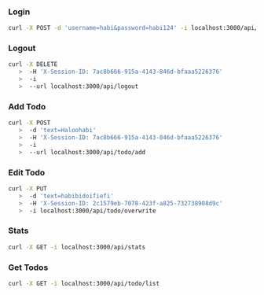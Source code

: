 ### Login
```sh
curl -X POST -d 'username=habi&password=habi124' -i localhost:3000/api/login 
```

### Logout
```sh
curl -X DELETE
   >  -H 'X-Session-ID: 7ac8b666-915a-4143-846d-bfaaa5226376'
   >  -i
   >  --url localhost:3000/api/logout
```

### Add Todo
```sh
curl -X POST
   >  -d 'text=Haloohabi'
   >  -H 'X-Session-ID: 7ac8b666-915a-4143-846d-bfaaa5226376'
   >  -i
   >  --url localhost:3000/api/todo/add
```

### Edit Todo
```sh
curl -X PUT
   >  -d 'text=habibidoifiefi'
   >  -H 'X-Session-ID: 2c1579eb-7078-423f-a825-732738908d9c'
   >  -i localhost:3000/api/todo/overwrite
```

### Stats
```sh
curl -X GET -i localhost:3000/api/stats
```

### Get Todos
```sh
curl -X GET -i localhost:3000/api/todo/list
```